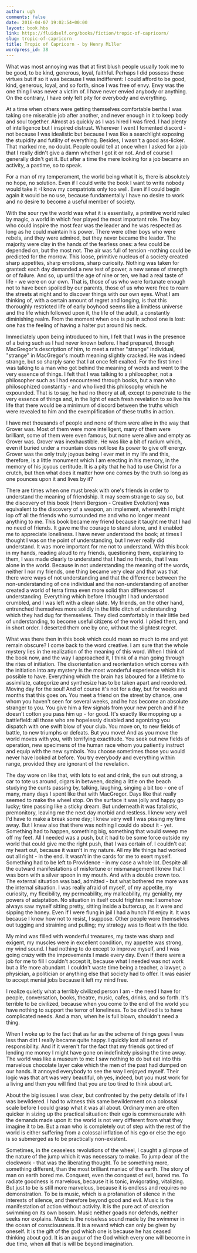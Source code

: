 ```yaml
---
author: ugh
comments: false
date: 2016-04-07 19:02:54+00:00
layout: book.hbs
link: https://fluidself.org/books/fiction/tropic-of-capricorn/
slug: tropic-of-capricorn
title: Tropic of Capricorn - by Henry Miller
wordpress_id: 38
---
```


What was most annoying was that at first blush people usually took me to be good, to be kind, generous, loyal, faithful. Perhaps I did possess these virtues but if so it was because I was indifferent: I could afford to be good, kind, generous, loyal, and so forth, since I was free of envy. Envy was the one thing I was never a victim of. I have never envied anybody or anything. On the contrary, I have only felt pity for everybody and everything.

At a time when others were getting themselves comfortable berths I was taking one miserable job after another, and never enough in it to keep body and soul together. Almost as quickly as I was hired I was fired. I had plenty of intelligence but I inspired distrust. Wherever I went I fomented discord - not because I was idealistic but because I was like a searchlight exposing the stupidity and futility of everything. Besides, I wasn't a good ass-licker. That marked me, no doubt. People could tell at once when I asked for a job that I really didn't give a damn whether I got it or not. And of course I generally didn't get it. But after a time the mere looking for a job became an activity, a pastime, so to speak.

For a man of my temperament, the world being what it is, there is absolutely no hope, no solution. Even if I could write the book I want to write nobody would take it -I know my compatriots only too well. Even if I could begin again it would be no use, because fundamentally I have no desire to work and no desire to become a useful member of society.

With the sour rye the world was what it is essentially, a primitive world ruled by magic, a world in which fear played the most important role. The boy who could inspire the most fear was the leader and he was respected as long as he could maintain his power. There were other boys who were rebels, and they were admired, but they never became the leader. The majority were clay in the hands of the fearless ones: a few could be depended on, but the most not. The air was full of tension -nothing could be predicted for the morrow. This loose, primitive nucleus of a society created sharp appetites, sharp emotions, sharp curiosity. Nothing was taken for granted: each day demanded a new test of power, a new sense of strength or of failure. And so, up until the age of nine or ten, we had a real taste of life - we were on our own. That is, those of us who were fortunate enough not to have been spoiled by our parents, those of us who were free to roam the streets at night and to discover things with our own eyes. What I am thinking of, with a certain amount of regret and longing, is that this thoroughly restricted life of early boyhood seems like a limitless universe and the life which followed upon it, the life of the adult, a constantly diminishing realm. From the moment when one is put in school one is lost: one has the feeling of having a halter put around his neck.

Immediately upon being introduced to him, I felt that I was in the presence of a being such as I had never known before. I had prepared, through MacGregor's description of him, to meet a rather "strange" individual, "strange" in MacGregor's mouth meaning slightly cracked. He was indeed strange, but so sharply sane that I at once felt exalted. For the first time I was talking to a man who got behind the meaning of words and went to the very essence of things. I felt that I was talking to a philosopher, not a philosopher such as I had encountered through books, but a man who philosophized constantly - and who lived this philosophy which he expounded. That is to say, he had no theory at all, except to penetrate to the very essence of things and, in the light of each fresh revelation to so live his life that there would be a minimum of discord between the truths which were revealed to him and the exemplification of these truths in action.

I have met thousands of people and none of them were alive in the way that Grover was. Most of them were more intelligent, many of them were brilliant, some of them were even famous, but none were alive and empty as Grover was. Grover was inexhaustible. He was like a bit of radium which, even if buried under a mountain does not lose its power to give off energy. Grover was the only truly joyous being I ever met in my life and this, therefore, is a little monument which I am erecting in his memory, in the memory of his joyous certitude. It is a pity that he had to use Christ for a crutch, but then what does it matter how one comes by the truth so long as one pounces upon it and lives by it?

There are times when one must break with one's friends in order to understand the meaning of friendship. It may seem strange to say so, but the discovery of this book [Henri Bergson - Creative Evolution] was equivalent to the discovery of a weapon, an implement, wherewith I might lop off all the friends who surrounded me and who no longer meant anything to me. This book became my friend because it taught me that I had no need of friends. It gave me the courage to stand alone, and it enabled me to appreciate loneliness. I have never understood the book; at times I thought I was on the point of understanding, but I never really did understand. It was more important for me not to understand. With this book in my hands, reading aloud to my friends, questioning them, explaining to them, I was made clearly to understand that I had no friends, that I was alone in the world. Because in not understanding the meaning of the words, neither I nor my friends, one thing became very clear and that was that there were ways of not understanding and that the difference between the non-understanding of one individual and the non-understanding of another created a world of terra firma even more solid than differences of understanding. Everything which before I thought I had understood crumbled, and I was left with a clean slate. My friends, on the other hand, entrenched themselves more solidly in the little ditch of understanding which they had dug for themselves. They died comfortably in their little bed of understanding, to become useful citizens of the world. I pitied them, and in short order. I deserted them one by one, without the slightest regret.

What was there then in this book which could mean so much to me and yet remain obscure? I come back to the word creative. I am sure that the whole mystery lies in the realization of the meaning of this word. When I think of the book now, and the way I approached it, I think of a man going through the rites of initiation. The disorientation and reorientation which comes with the initiation into any mystery is the most wonderful experience which it is possible to have. Everything which the brain has laboured for a lifetime to assimilate, categorize and synthesize has to be taken apart and reordered. Moving day for the soul! And of course it's not for a day, but for weeks and months that this goes on. You meet a friend on the street by chance, one whom you haven't seen for several weeks, and he has become an absolute stranger to you. You give him a few signals from your new perch and if he doesn't cotton you pass him up - for good. It's exactly like mopping up a battlefield: all those who are hopelessly disabled and agonizing you dispatch with one swift blow of your club. You move on, to new fields of battle, to new triumphs or defeats. But you move! And as you move the world moves with you, with terrifying exactitude. You seek out new fields of operation, new specimens of the human race whom you patiently instruct and equip with the new symbols. You choose sometimes those you would never have looked at before. You try everybody and everything within range, provided they are ignorant of the revelation.

The day wore on like that, with lots to eat and drink, the sun out strong, a car to tote us around, cigars in between, dozing a little on the beach studying the cunts passing by, talking, laughing, singing a bit too - one of many, many days I spent like that with MacGregor. Days like that really seemed to make the wheel stop. On the surface it was jolly and happy go lucky; time passing like a sticky dream. But underneath it was fatalistic, premonitory, leaving me the next day morbid and restless. I knew very well I'd have to make a break some day; I knew very well I was pissing my time away. But I knew also that there was nothing I could do about it - yet. Something had to happen, something big, something that would sweep me off my feet. All I needed was a push, but it had to be some force outside my world that could give me the right push, that I was certain of. I couldn't eat my heart out, because it wasn't in my nature. All my life things had worked out all right - in the end. It wasn't in the cards for me to exert myself. Something had to be left to Providence - in my case a whole lot. Despite all the outward manifestations of misfortune or mismanagement I knew that I was born with a silver spoon in my mouth. And with a double crown too. The external situation was bad, admitted - but what bothered me more was the internal situation. I was really afraid of myself, of my appetite, my curiosity, my flexibility, my permeability, my malleability, my geniality, my powers of adaptation. No situation in itself could frighten me: I somehow always saw myself sitting pretty, sitting inside a buttercup, as it were and sipping the honey. Even if I were flung in jail I had a hunch I'd enjoy it. It was because I knew how not to resist, I suppose. Other people wore themselves out tugging and straining and pulling; my strategy was to float with the tide.

My mind was filled with wonderful treasures, my taste was sharp and exigent, my muscles were in excellent condition, my appetite was strong, my wind sound. I had nothing to do except to improve myself, and I was going crazy with the improvements I made every day. Even if there were a job for me to fill I couldn't accept it, because what I needed was not work but a life more abundant. I couldn't waste time being a teacher, a lawyer, a physician, a politician or anything else that society had to offer. It was easier to accept menial jobs because it left my mind free.

I realize quietly what a terribly civilized person I am - the need I have for people, conversation, books, theatre, music, cafes, drinks, and so forth. It's terrible to be civilized, because when you come to the end of the world you have nothing to support the terror of loneliness. To be civilized is to have complicated needs. And a man, when he is full blown, shouldn't need a thing.

When I woke up to the fact that as far as the scheme of things goes I was less than dirt I really became quite happy. I quickly lost all sense of responsibility. And if it weren't for the fact that my friends got tired of lending me money I might have gone on indefinitely pissing the time away. The world was like a museum to me: I saw nothing to do but eat into this marvelous chocolate layer cake which the men of the past had dumped on our hands. It annoyed everybody to see the way I enjoyed myself. Their logic was that art was very beautiful, oh yes, indeed, but you must work for a living and then you will find that you are too tired to think about art.

About the big issues I was clear, but confronted by the petty details of life I was bewildered. I had to witness this same bewilderment on a colossal scale before I could grasp what it was all about. Ordinary men are often quicker in sizing up the practical situation: their ego is commensurate with the demands made upon it: the world is not very different from what they imagine it to be. But a man who is completely out of step with the rest of the world is either suffering from a colossal inflation of his ego or else the ego is so submerged as to be practically non-existent.

Sometimes, in the ceaseless revolutions of the wheel, I caught a glimpse of the nature of the jump which it was necessary to make. To jump dear of the clockwork - that was the liberating thought. To be something more, something different, than the most brilliant maniac of the earth. The story of man on earth bored me. Conquest, even the conquest of evil, bored me. To radiate goodness is marvelous, because it is tonic, invigorating, vitalizing. But just to be is still more marvelous, because it is endless and requires no demonstration. To be is music, which is a profanation of silence in the interests of silence, and therefore beyond good and evil. Music is the manifestation of action without activity. It is the pure act of creation swimming on its own bosom. Music neither goads nor defends, neither seeks nor explains. Music is the noiseless sound made by the swimmer in the ocean of consciousness. It is a reward which can only be given by oneself. It is the gift of the god which one is because he has ceased thinking about god. It is an augur of the God which every one will become in due time, when all that is will be beyond imagination.
